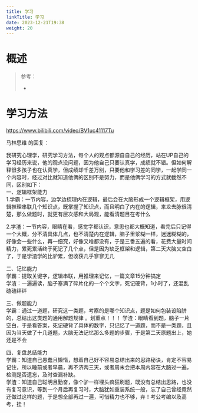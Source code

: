 ```yaml
---
title: 学习
linkTitle: 学习
date: 2023-12-21T19:38
weight: 20
---
```


# 概述

> 参考：
> 
> -

# 学习方法

https://www.bilibili.com/video/BV1uc41117Tu

马林思维 的回复：

我研究心理学，研究学习方法，每个人的观点都源自自己的经历，站在UP自己的学习经历来说，他的观点没问题，因为他自己只要认真学，成绩就不错。但如何解释很多孩子也在认真学，但成绩却千差万别，只要他和学习差的同学，一起学同一个内容时，经过对比就知道他俩的区别不是努力，而是他俩学习的方式就截然不同，区别如下：  
一、逻辑框架能力  
1.学霸：一节内容，边学边梳理内在逻辑，最后会在大脑形成一个逻辑框架，用逻辑推理串联几个知识点，既掌握了知识点，而且明白了内在的逻辑，来龙去脉很清楚，那么做题时，就更有层次感和大局观，能看清题目在考什么  
  
2.学渣：一节内容，眼睛在看，感觉字都认识，意思也都大概知道，看完后只记得一个大概，分不清具体几点，也不清楚内在逻辑，脑子里浆糊一样，迷迷糊糊的，好像会一些什么，再一细究，好像又啥都没有，于是三番五遍的看，花费大量时间精力，累死累活终于死记了几个点，但是因为缺乏框架和逻辑，第二天大脑又空白了，于是学渣学的比驴累，但收获几乎寥寥无几  
  
二、记忆能力  
学霸：提取关键字，逻辑串联，用推理来记忆，一篇文章15分钟搞定  
学渣：一遍遍读，脑子塞满了碎片化的一个个文字，死记硬背，1小时了，还混乱磕磕绊绊  
  
三、做题能力  
学霸：通过一道题，研究这一类题，考察的是哪个知识点，题是如何包装设陷阱的，总结出这类题的通用解题规律  。划重点！！！
学渣：眼睛看到题，脑子一片空白，于是看答案，死记硬背了具体的数字，只记忆了一道题，而不是一类题，且因为当天做了十几道题，大脑无法记忆那么多题的步骤，于是第二天原题出上，她还是不会  
  
四、复盘总结能力  
学霸：知道自己愚蠢且懒惰，想着自己好不容易总结出来的思路秘诀，肯定不容易记住，所以睡前或者早晨，再不济两三天，或者周末会把本周内容在大脑过一遍，检测是否遗忘，及时查漏补缺。  
学渣：知道自己聪明且勤奋，像个驴一样埋头疯狂刷题，既没有总结出思路，也没有复习意识，等到一个月后再复习时，大脑犹如重装系统一般，忘了自己曾经竟然还做过这样的题，于是想全部再过一遍，可惜精力也不够，弃！考公考编以及高考，挂！